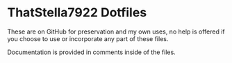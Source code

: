 # ThatStella7922 Dotfiles

These are on GitHub for preservation and my own uses, no help is offered if you choose to use or incorporate any part of these files.

Documentation is provided in comments inside of the files.